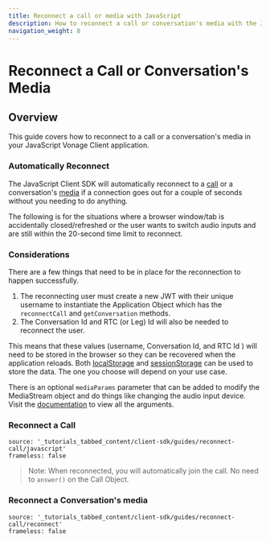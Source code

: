 ```yaml
---
title: Reconnect a call or media with JavaScript
description: How to reconnect a call or conversation's media with the JavaScript Client SDK.
navigation_weight: 8
---
```


# Reconnect a Call or Conversation's Media

## Overview

This guide covers how to reconnect to a call or a conversation's media in your JavaScript Vonage Client application.

### Automatically Reconnect

The JavaScript Client SDK will automatically reconnect to a [call](https://developer.vonage.com/sdk/stitch/javascript/Application.html#reconnectCall) or a conversation's [media](https://developer.vonage.com/sdk/stitch/javascript/Media.html#enable) if a connection goes out for a couple of seconds without you needing to do anything. 

The following is for the situations where a browser window/tab is accidentally closed/refreshed or the user wants to switch audio inputs and are still within the 20-second time limit to reconnect.

### Considerations

There are a few things that need to be in place for the reconnection to happen successfully.

1. The reconnecting user must create a new JWT with their unique username to instantiate the Application Object which has the `reconnectCall` and `getConversation` methods.
2. The Conversation Id and RTC (or Leg) Id will also be needed to reconnect the user.

This means that these values (username, Conversation Id, and RTC Id ) will need to be stored in the browser so they can be recovered when the application reloads. Both [localStorage](https://developer.mozilla.org/en-US/docs/Web/API/Window/localStorage) and [sessionStorage](https://developer.mozilla.org/en-US/docs/Web/API/Window/sessionStorage) can be used to store the data. The one you choose will depend on your use case.

There is an optional `mediaParams` parameter that can be added to modify the MediaStream object and do things like changing the audio input device. Visit the [documentation](https://developer.vonage.com/sdk/stitch/javascript/Media.html#enable) to view all the arguments.

### Reconnect a Call

```tabbed_content
source: '_tutorials_tabbed_content/client-sdk/guides/reconnect-call/javascript'
frameless: false
```

>Note: When reconnected, you will automatically join the call. No need to `answer()` on the Call Object. 

### Reconnect a Conversation's media

```tabbed_content
source: '_tutorials_tabbed_content/client-sdk/guides/reconnect-call/reconnect'
frameless: false
```

